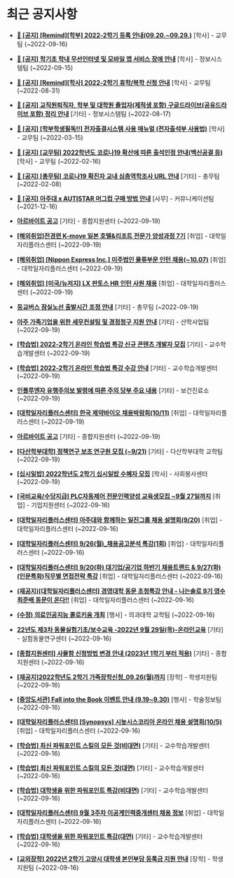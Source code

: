 # 최근 공지사항

* **[📌 [공지] [Remind][학부] 2022-2학기 등록 안내(09.20.~09.29.)](http://ajou.ac.kr/kr/ajou/notice.do?mode=view&amp;articleNo=203938&amp;article.offset=0&amp;articleLimit=30)**
 [학사] - 교무팀 (~2022-09-16)

* **[📌 [공지] 학기초 학내 무선인터넷 및 모바일 앱 서비스 장애 안내](http://ajou.ac.kr/kr/ajou/notice.do?mode=view&amp;articleNo=203929&amp;article.offset=0&amp;articleLimit=30)**
 [학사] - 정보시스템팀 (~2022-09-15)

* **[📌 [공지] [Remind][학사] 2022-2학기 휴학/복학 신청 안내](http://ajou.ac.kr/kr/ajou/notice.do?mode=view&amp;articleNo=203322&amp;article.offset=0&amp;articleLimit=30)**
 [학사] - 교무팀 (~2022-08-31)

* **[📌 [공지] 교직원퇴직자, 학부 및 대학원 졸업자(제적생 포함) 구글드라이브(공유드라이브 포함) 정리 안내](http://ajou.ac.kr/kr/ajou/notice.do?mode=view&amp;articleNo=202858&amp;article.offset=0&amp;articleLimit=30)**
 [기타] - 정보시스템팀 (~2022-08-17)

* **[📌 [공지] [학부학생필독!!] 전자출결시스템 사용 매뉴얼 (전자출석부 사용법)](http://ajou.ac.kr/kr/ajou/notice.do?mode=view&amp;articleNo=192571&amp;article.offset=0&amp;articleLimit=30)**
 [학사] - 교무팀 (~2022-03-15)

* **[📌 [공지] [교무팀] 2022학년도 코로나19 확산에 따른 출석인정 안내(백신공결 등)](http://ajou.ac.kr/kr/ajou/notice.do?mode=view&amp;articleNo=180913&amp;article.offset=0&amp;articleLimit=30)**
 [학사] - 교무팀 (~2022-02-16)

* **[📌 [공지] [총무팀] 코로나19 확진자 교내 심층역학조사 URL 안내](http://ajou.ac.kr/kr/ajou/notice.do?mode=view&amp;articleNo=180493&amp;article.offset=0&amp;articleLimit=30)**
 [기타] - 총무팀 (~2022-02-08)

* **[📌 [공지] 아주대 x AUTISTAR 머그컵 구매 방법 안내](http://ajou.ac.kr/kr/ajou/notice.do?mode=view&amp;articleNo=147976&amp;article.offset=0&amp;articleLimit=30)**
 [사무] - 커뮤니케이션팀 (~2021-12-16)

* **[아르바이트 공고](http://ajou.ac.kr/kr/ajou/notice.do?mode=view&amp;articleNo=204025&amp;article.offset=0&amp;articleLimit=30)**
 [기타] - 종합지원센터 (~2022-09-19)

* **[[해외취업]전경련 K-move 일본 호텔&amp;리조트 전문가 양성과정 7기](http://ajou.ac.kr/kr/ajou/notice.do?mode=view&amp;articleNo=204021&amp;article.offset=0&amp;articleLimit=30)**
 [취업] - 대학일자리플러스센터 (~2022-09-19)

* **[[해외취업] [Nippon Express Inc.] 미주법인 물류부문 인턴 채용(~10.07)](http://ajou.ac.kr/kr/ajou/notice.do?mode=view&amp;articleNo=204020&amp;article.offset=0&amp;articleLimit=30)**
 [취업] - 대학일자리플러스센터 (~2022-09-19)

* **[[해외취업] [미국/뉴저지] LX 판토스 HR 인턴 사원 채용](http://ajou.ac.kr/kr/ajou/notice.do?mode=view&amp;articleNo=204019&amp;article.offset=0&amp;articleLimit=30)**
 [취업] - 대학일자리플러스센터 (~2022-09-19)

* **[등교버스 잠실노선 출발시간 조정 안내](http://ajou.ac.kr/kr/ajou/notice.do?mode=view&amp;articleNo=204013&amp;article.offset=0&amp;articleLimit=30)**
 [기타] - 총무팀 (~2022-09-19)

* **[아주 가족기업을 위한 세무컨설팅 및 경정청구 지원 안내](http://ajou.ac.kr/kr/ajou/notice.do?mode=view&amp;articleNo=204012&amp;article.offset=0&amp;articleLimit=30)**
 [기타] - 산학사업팀 (~2022-09-19)

* **[[학습법] 2022-2학기 온라인 학습법 특강 신규 콘텐츠 개발자 모집](http://ajou.ac.kr/kr/ajou/notice.do?mode=view&amp;articleNo=204007&amp;article.offset=0&amp;articleLimit=30)**
 [기타] - 교수학습개발센터 (~2022-09-19)

* **[[학습법] 2022-2학기 온라인 학습법 특강 수강 안내](http://ajou.ac.kr/kr/ajou/notice.do?mode=view&amp;articleNo=204006&amp;article.offset=0&amp;articleLimit=30)**
 [기타] - 교수학습개발센터 (~2022-09-19)

* **[인플루엔자 유행주의보 발령에 따른 주의 당부 주요 내용](http://ajou.ac.kr/kr/ajou/notice.do?mode=view&amp;articleNo=204004&amp;article.offset=0&amp;articleLimit=30)**
 [기타] - 보건진료소 (~2022-09-19)

* **[[대학일자리플러스센터] 한국 제약바이오 채용박람회(10/11)](http://ajou.ac.kr/kr/ajou/notice.do?mode=view&amp;articleNo=203998&amp;article.offset=0&amp;articleLimit=30)**
 [취업] - 대학일자리플러스센터 (~2022-09-19)

* **[아르바이트 공고](http://ajou.ac.kr/kr/ajou/notice.do?mode=view&amp;articleNo=203997&amp;article.offset=0&amp;articleLimit=30)**
 [기타] - 종합지원센터 (~2022-09-19)

* **[[다산학부대학] 정책연구 보조 연구원 모집 (~9/21)](http://ajou.ac.kr/kr/ajou/notice.do?mode=view&amp;articleNo=203995&amp;article.offset=0&amp;articleLimit=30)**
 [기타] - 다산학부대학 교학팀 (~2022-09-19)

* **[[십시일밥] 2022학년도 2학기 십시일밥 수혜자 모집](http://ajou.ac.kr/kr/ajou/notice.do?mode=view&amp;articleNo=203994&amp;article.offset=0&amp;articleLimit=30)**
 [학사] - 사회봉사센터 (~2022-09-19)

* **[[국비교육/수당지급] PLC자동제어 전문인력양성 교육생모집 ~9월 27일까지](http://ajou.ac.kr/kr/ajou/notice.do?mode=view&amp;articleNo=203982&amp;article.offset=0&amp;articleLimit=30)**
 [취업] - 기업지원센터 (~2022-09-16)

* **[[대학일자리플러스센터] 아주대와 함께하는 일진그룹 채용 설명회(9/20)](http://ajou.ac.kr/kr/ajou/notice.do?mode=view&amp;articleNo=203977&amp;article.offset=0&amp;articleLimit=30)**
 [취업] - 대학일자리플러스센터 (~2022-09-16)

* **[[대학일자리플러스센터] 9/26(월)_채용공고분석 특강(1회)](http://ajou.ac.kr/kr/ajou/notice.do?mode=view&amp;articleNo=203975&amp;article.offset=0&amp;articleLimit=30)**
 [취업] - 대학일자리플러스센터 (~2022-09-16)

* **[[대학일자리플러스센터] 9/20(화) 대기업/공기업 하반기 채용트랜드 &amp; 9/27(화) (인문특화)직무별 면접전략 특강](http://ajou.ac.kr/kr/ajou/notice.do?mode=view&amp;articleNo=203973&amp;article.offset=0&amp;articleLimit=30)**
 [취업] - 대학일자리플러스센터 (~2022-09-16)

* **[(재공지)[대학일자리플러스센터] 경영대학 동문 초청특강 안내 - 나는솔로 9기 영수 최준배 동문이 온다!!](http://ajou.ac.kr/kr/ajou/notice.do?mode=view&amp;articleNo=203972&amp;article.offset=0&amp;articleLimit=30)**
 [취업] - 대학일자리플러스센터 (~2022-09-16)

* **[(수정) 의료인공지능 콜로키움 개최](http://ajou.ac.kr/kr/ajou/notice.do?mode=view&amp;articleNo=203971&amp;article.offset=0&amp;articleLimit=30)**
 [행사] - 의과대학 교학팀 (~2022-09-16)

* **[22년도 제3차 동물실험기초/보수교육 -2022년 9월 29일(목)-온라인교육](http://ajou.ac.kr/kr/ajou/notice.do?mode=view&amp;articleNo=203968&amp;article.offset=0&amp;articleLimit=30)**
 [기타] - 실험동물연구센터 (~2022-09-16)

* **[[종합지원센터] 사물함 신청방법 변경 안내 (2023년 1학기 부터 적용)](http://ajou.ac.kr/kr/ajou/notice.do?mode=view&amp;articleNo=203962&amp;article.offset=0&amp;articleLimit=30)**
 [기타] - 종합지원센터 (~2022-09-16)

* **[[재공지]2022학년도 2학기 가족장학신청_09.26(월)까지](http://ajou.ac.kr/kr/ajou/notice.do?mode=view&amp;articleNo=203959&amp;article.offset=0&amp;articleLimit=30)**
 [장학] - 학생지원팀 (~2022-09-16)

* **[[중앙도서관] Fall into the Book 이벤트 안내 (9.19~9.30)](http://ajou.ac.kr/kr/ajou/notice.do?mode=view&amp;articleNo=203946&amp;article.offset=0&amp;articleLimit=30)**
 [행사] - 학술정보팀 (~2022-09-16)

* **[[대학일자리플러스센터] [Synopsys] 시높시스코리아 온라인 채용 설명회(10/5)](http://ajou.ac.kr/kr/ajou/notice.do?mode=view&amp;articleNo=203945&amp;article.offset=0&amp;articleLimit=30)**
 [취업] - 대학일자리플러스센터 (~2022-09-16)

* **[[학습법] 최신 파워포인트 스킬의 모든 것(비대면)](http://ajou.ac.kr/kr/ajou/notice.do?mode=view&amp;articleNo=203944&amp;article.offset=0&amp;articleLimit=30)**
 [기타] - 교수학습개발센터 (~2022-09-16)

* **[[학습법] 최신 파워포인트 스킬의 모든 것(대면)](http://ajou.ac.kr/kr/ajou/notice.do?mode=view&amp;articleNo=203943&amp;article.offset=0&amp;articleLimit=30)**
 [기타] - 교수학습개발센터 (~2022-09-16)

* **[[학습법] 대학생을 위한 파워포인트 특강(비대면)](http://ajou.ac.kr/kr/ajou/notice.do?mode=view&amp;articleNo=203942&amp;article.offset=0&amp;articleLimit=30)**
 [기타] - 교수학습개발센터 (~2022-09-16)

* **[[대학일자리플러스센터] 9월 3주차 이공계인력중개센터 채용 정보](http://ajou.ac.kr/kr/ajou/notice.do?mode=view&amp;articleNo=203941&amp;article.offset=0&amp;articleLimit=30)**
 [취업] - 대학일자리플러스센터 (~2022-09-16)

* **[[학습법] 대학생을 위한 파워포인트 특강(대면)](http://ajou.ac.kr/kr/ajou/notice.do?mode=view&amp;articleNo=203940&amp;article.offset=0&amp;articleLimit=30)**
 [기타] - 교수학습개발센터 (~2022-09-16)

* **[[교외장학] 2022년 2학기 고양시 대학생 본인부담 등록금 지원 안내](http://ajou.ac.kr/kr/ajou/notice.do?mode=view&amp;articleNo=203935&amp;article.offset=0&amp;articleLimit=30)**
 [장학] - 학생지원팀 (~2022-09-16)
